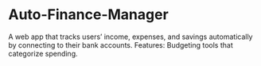 # Auto-Finance-Manager
A web app that tracks users’ income, expenses, and savings automatically by connecting to their bank accounts. Features: Budgeting tools that categorize spending.

